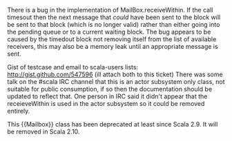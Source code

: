 There is a bug in the implementation of MailBox.receiveWithin. If the call timesout then the next message that _could_ have been sent to the block will be sent to that block (which is no longer valid) rather than either going into the pending queue or to a current waiting block. The bug appears to be caused by the timedout block not removing itself from the list of available receivers, this may also be a memory leak until an appropriate message is sent.

Gist of testcase and email to scala-users lists: http://gist.github.com/547596 (ill attach both to this ticket)
There was some talk on the #scala IRC channel that this is an actor subsystem only class, not suitable for public consumption, if so then the documentation should be updated to reflect that. One person in IRC said it didn't appear that the receieveWithin is used in the actor subsystem so it could be removed entirely.


This {{Mailbox}} class has been deprecated at least since Scala 2.9. It will be removed in Scala 2.10.
